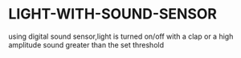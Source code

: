 # LIGHT-WITH-SOUND-SENSOR
using digital sound sensor,light is turned on/off with a clap or a high amplitude sound greater than the set threshold

